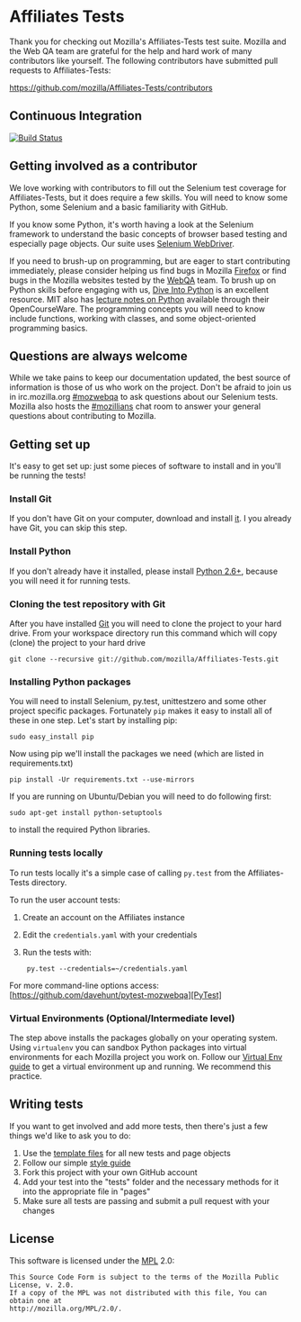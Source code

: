 Affiliates Tests
====================

Thank you for checking out Mozilla's Affiliates-Tests test suite. Mozilla and the Web QA team are grateful for the help and hard work of many contributors like yourself. The following contributors have submitted pull requests to Affiliates-Tests:

https://github.com/mozilla/Affiliates-Tests/contributors

Continuous Integration
----------------------

[![Build Status](https://secure.travis-ci.org/mozilla/Affiliates-Tests.png?branch=master)](http://travis-ci.org/mozilla/Affiliates-Tests/)

Getting involved as a contributor
---------------------------------

We love working with contributors to fill out the Selenium test coverage for Affiliates-Tests, but it does require a few skills. You will need to know some Python, some Selenium and a basic familiarity with GitHub.

If you know some Python, it's worth having a look at the Selenium framework to understand the basic concepts of browser based testing and especially page objects. Our suite uses [Selenium WebDriver][Selenium WebDriver].

If you need to brush-up on programming, but are eager to start contributing immediately, please consider helping us find bugs in Mozilla [Firefox][Firefox] or find bugs in the Mozilla websites tested by the [WebQA][WebQA] team. To brush up on Python skills before engaging with us, [Dive Into Python][Dive Into Python] is an excellent resource. MIT also has [lecture notes on Python][Lecture notes on Python] available through their OpenCourseWare. The programming concepts you will need to know include functions, working with classes, and some object-oriented programming basics.

[Selenium WebDriver]: http://docs.seleniumhq.org/docs/03_webdriver.jsp
[Firefox]: https://quality.mozilla.org/teams/desktop-firefox/
[WebQA]: https://quality.mozilla.org/teams/web-qa/
[Dive Into Python]: http://www.diveintopython.net/toc/index.html
[Lecture notes on Python]: http://ocw.mit.edu/courses/electrical-engineering-and-computer-science/6-189-a-gentle-introduction-to-programming-using-python-january-iap-2011/

Questions are always welcome
----------------------------

While we take pains to keep our documentation updated, the best source of information is those of us who work on the project. Don't be afraid to join us in irc.mozilla.org [#mozwebqa][mozwebqa] to ask questions about our Selenium tests. Mozilla also hosts the [#mozillians][mozillians] chat room to answer your general questions about contributing to Mozilla.

[mozwebqa]: http://client01.chat.mibbit.com/?server=irc.mozilla.org&channel=#mozwebqa
[mozillians]: http://client01.chat.mibbit.com/?server=irc.mozilla.org&channel=#mozillians

Getting set up
--------------

It's easy to get set up: just some pieces of software to install and in you'll be running the tests! 

### Install Git

If you don't have Git on your computer, download and install [it][Git]. I you already have Git, you can skip this step.

[Git]:http://git-scm.com/downloads

### Install Python

If you don't already have it installed, please install [Python 2.6+][Python], because you will need it for running tests.

[Python]: https://www.python.org/download/releases/2.6.6/

### Cloning the test repository with Git

After you have installed [Git][Git] you will need to clone the project to your hard drive. From your workspace directory run this command which will copy (clone) the project to your hard drive


    git clone --recursive git://github.com/mozilla/Affiliates-Tests.git


[Git]: http://git-scm.com/downloads

### Installing Python packages

You will need to install Selenium, py.test, unittestzero and some other project specific packages. Fortunately ```pip``` makes it easy to install all of these in one step. Let's start by installing pip:


    sudo easy_install pip


Now using pip we'll install the packages we need (which are listed in requirements.txt)


    pip install -Ur requirements.txt --use-mirrors

If you are running on Ubuntu/Debian you will need to do following first:

    sudo apt-get install python-setuptools

to install the required Python libraries.


### Running tests locally

To run tests locally it's a simple case of calling ```py.test``` from the Affiliates-Tests directory.

To run the user account tests:

1. Create an account on the Affiliates instance
2. Edit the ```credentials.yaml``` with your credentials
3. Run the tests with:

        py.test --credentials=~/credentials.yaml

For more command-line options access: [https://github.com/davehunt/pytest-mozwebqa][PyTest]

[PyTest]: https://github.com/davehunt/pytest-mozwebqa

### Virtual Environments (Optional/Intermediate level)

The step above installs the packages globally on your operating system. Using ```virtualenv``` you can sandbox Python packages into virtual environments for each Mozilla project you work on. Follow our [Virtual Env guide][Virtual Environment] to get a virtual environment up and running. We recommend this practice.

[Virtual Environment]: https://wiki.mozilla.org/QA/Execution/Web_Testing/Automation/Virtual_Environments


Writing tests
-------------

If you want to get involved and add more tests, then there's just a few things we'd like to ask you to do:

1. Use the [template files][Template files] for all new tests and page objects
2. Follow our simple [style guide][Style guide]
3. Fork this project with your own GitHub account
4. Add your test into the "tests" folder and the necessary methods for it into the appropriate file in "pages"
5. Make sure all tests are passing and submit a pull request with your changes

[Template files]: https://github.com/mozilla/mozwebqa-test-templates
[Style guide]: https://wiki.mozilla.org/QA/Execution/Web_Testing/Docs/Automation/StyleGuide

License
-------

This software is licensed under the [MPL][MLP] 2.0:

    This Source Code Form is subject to the terms of the Mozilla Public License, v. 2.0.
    If a copy of the MPL was not distributed with this file, You can obtain one at
    http://mozilla.org/MPL/2.0/.

[MLP]: http://www.mozilla.org/MPL/2.0/

